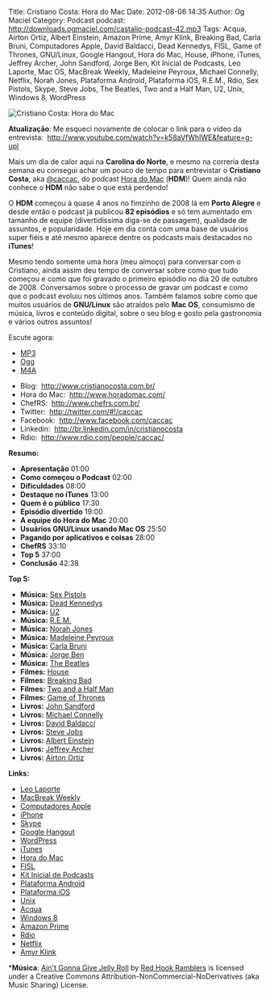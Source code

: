 Title: Cristiano Costa: Hora do Mac
Date: 2012-08-06 14:35
Author: Og Maciel
Category: Podcast
podcast: http://downloads.ogmaciel.com/castalio-podcast-42.mp3
Tags: Acqua, Airton Ortiz, Albert Einstein, Amazon Prime, Amyr Klink, Breaking Bad, Carla Bruni, Computadores Apple, David Baldacci, Dead Kennedys, FISL, Game of Thrones, GNU/Linux, Google Hangout, Hora do Mac, House, iPhone, iTunes, Jeffrey Archer, John Sandford, Jorge Ben, Kit Inicial de Podcasts, Leo Laporte, Mac OS, MacBreak Weekly, Madeleine Peyroux, Michael Connelly, Netflix, Norah Jones, Plataforma Android, Plataforma iOS, R.E.M., Rdio, Sex Pistols, Skype, Steve Jobs, The Beatles, Two and a Half Man, U2, Unix, Windows 8, WordPress

![Cristiano Costa: Hora do Mac]({filename}/images/cristianocosta.jpg)


**Atualização**: Me esqueci novamente de colocar o link para o vídeo da
entrevista:  <http://www.youtube.com/watch?v=k58aVfWhIWE&feature=g-upl>

Mais um dia de calor aqui na **Carolina do Norte**, e mesmo na correria
desta semana eu consegui achar um pouco de tempo para entrevistar o
**Cristiano Costa**, aka
[@caccac](http://twitter.com/#!/caccac "http://twitter.com/#!/caccac"),
do podcast [Hora do
Mac](http://www.horadomac.com/ "http://www.horadomac.com/") (**HDM**)!
Quem ainda não conhece o **HDM** não sabe o que está perdendo!

O **HDM** começou à quase 4 anos no fimzinho de 2008 lá em **Porto
Alegre** e desde então o podcast já publicou **82 episódios** e só tem
aumentado em tamanho de equipe (divertidíssima diga-se de passagem),
qualidade de assuntos, e popularidade. Hoje em dia conta com uma base de
usuários super fiéis e até mesmo aparece dentre os podcasts mais
destacados no **iTunes**!

Mesmo tendo somente uma hora (meu almoço) para conversar com o
Cristiano, ainda assim deu tempo de conversar sobre como que tudo
começou e como que foi gravado o primeiro episódio no dia 20 de outubro
de 2008. Conversamos sobre o processo de gravar um podcast e como que o
podcast evoluiu nos últimos anos. Também falamos sobre como que muitos
usuários de **GNU/Linux** são atraídos pelo **Mac OS**, consumismo de
música, livros e conteúdo digital, sobre o seu blog e gosto pela
gastronomia e vários outros assuntos!

Escute agora:
* [MP3](http://downloads.ogmaciel.com/castalio-podcast-42.mp3)
* [Ogg](http://downloads.ogmaciel.com/castalio-podcast-42.ogg)
* [M4A](http://downloads.ogmaciel.com/castalio-podcast-42.m4a)

-   Blog:  <http://www.cristianocosta.com.br/>
-   Hora do Mac:  <http://www.horadomac.com/>
-   ChefRS:  <http://www.chefrs.com.br/>
-   Twitter:  <http://twitter.com/#!/caccac>
-   Facebook:  <http://www.facebook.com/caccac>
-   Linkedin:  <http://br.linkedin.com/in/cristianocosta>
-   Rdio:  <http://www.rdio.com/people/caccac/>

**Resumo:**

-   **Apresentação** 01:00
-   **Como começou o Podcast** 02:00
-   **Dificuldades** 08:00
-   **Destaque no iTunes** 13:00
-   **Quem é o público** 17:30
-   **Episódio divertido** 19:00
-   **A equipe do Hora do Mac** 20:00
-   **Usuários GNU/Linux usando Mac OS** 25:50
-   **Pagando por aplicativos e coisas** 28:00
-   **ChefRS** 33:10
-   **Top 5** 37:00
-   **Conclusão** 42:38

**Top 5:**

-   **Música:** [Sex Pistols](http://www.last.fm/search?q=Sex+Pistols)
-   **Música:** [Dead
    Kennedys](http://www.last.fm/search?q=Dead+Kennedys)
-   **Música:** [U2](http://www.last.fm/search?q=U2)
-   **Música:** [R.E.M.](http://www.last.fm/search?q=R.E.M.)
-   **Música:** [Norah Jones](http://www.last.fm/search?q=Norah+Jones)
-   **Música:** [Madeleine
    Peyroux](http://www.last.fm/search?q=Madeleine+Peyroux)
-   **Música:** [Carla Bruni](http://www.last.fm/search?q=Carla+Bruni)
-   **Música:** [Jorge Ben](http://www.last.fm/search?q=Jorge+Ben)
-   **Música:** [The Beatles](http://www.last.fm/search?q=The+Beatles)
-   **Filmes:** [House](http://www.imdb.com/find?s=all&q=House)
-   **Filmes:** [Breaking
    Bad](http://www.imdb.com/find?s=all&q=Breaking+Bad)
-   **Filmes:** [Two and a Half
    Man](http://www.imdb.com/find?s=all&q=Two+and+a+Half+Man)
-   **Filmes:** [Game of
    Thrones](http://www.imdb.com/find?s=all&q=Game+of+Thrones)
-   **Livros:** [John
    Sandford](http://www.amazon.com/s/ref=nb_sb_noss?url=search-alias%3Dstripbooks&field-keywords=John+Sandford)
-   **Livros:** [Michael
    Connelly](http://www.amazon.com/s/ref=nb_sb_noss?url=search-alias%3Dstripbooks&field-keywords=Michael+Connelly)
-   **Livros:** [David
    Baldacci](http://www.amazon.com/s/ref=nb_sb_noss?url=search-alias%3Dstripbooks&field-keywords=David+Baldacci)
-   **Livros:** [Steve
    Jobs](http://www.amazon.com/s/ref=nb_sb_noss?url=search-alias%3Dstripbooks&field-keywords=Steve+Jobs)
-   **Livros:** [Albert
    Einstein](http://www.amazon.com/s/ref=nb_sb_noss?url=search-alias%3Dstripbooks&field-keywords=Albert+Einstein)
-   **Livros:** [Jeffrey
    Archer](http://www.amazon.com/s/ref=nb_sb_noss?url=search-alias%3Dstripbooks&field-keywords=Jeffrey+Archer)
-   **Livros:** [Airton
    Ortiz](http://www.amazon.com/s/ref=nb_sb_noss?url=search-alias%3Dstripbooks&field-keywords=Airton+Ortiz)

**Links:**

-   [Leo Laporte](https://duckduckgo.com/?q=Leo+Laporte)
-   [MacBreak Weekly](https://duckduckgo.com/?q=MacBreak+Weekly)
-   [Computadores Apple](https://duckduckgo.com/?q=Computadores+Apple)
-   [iPhone](https://duckduckgo.com/?q=iPhone)
-   [Skype](https://duckduckgo.com/?q=Skype)
-   [Google Hangout](https://duckduckgo.com/?q=Google+Hangout)
-   [WordPress](https://duckduckgo.com/?q=WordPress)
-   [iTunes](https://duckduckgo.com/?q=iTunes)
-   [Hora do Mac](https://duckduckgo.com/?q=Hora+do+Mac)
-   [FISL](https://duckduckgo.com/?q=FISL)
-   [Kit Inicial de
    Podcasts](https://duckduckgo.com/?q=Kit+Inicial+de+Podcasts)
-   [Plataforma Android](https://duckduckgo.com/?q=Plataforma+Android)
-   [Plataforma iOS](https://duckduckgo.com/?q=Plataforma+iOS)
-   [Unix](https://duckduckgo.com/?q=Unix)
-   [Acqua](https://duckduckgo.com/?q=Acqua)
-   [Windows 8](https://duckduckgo.com/?q=Windows+8)
-   [Amazon Prime](https://duckduckgo.com/?q=Amazon+Prime)
-   [Rdio](https://duckduckgo.com/?q=Rdio)
-   [Netflix](https://duckduckgo.com/?q=Netflix)
-   [Amyr Klink](https://duckduckgo.com/?q=Amyr+Klink)

***Música**: [Ain't Gonna Give Jelly
Roll](http://freemusicarchive.org/music/Red_Hook_Ramblers/Live__WFMU_on_Antique_Phonograph_Music_Program_with_MAC_Feb_8_2011/Red_Hook_Ramblers_-_12_-_Aint_Gonna_Give_Jelly_Roll)
by [Red Hook Ramblers](http://www.redhookramblers.com/) is licensed under a Creative Commons
Attribution-NonCommercial-NoDerivatives (aka Music Sharing) License.
